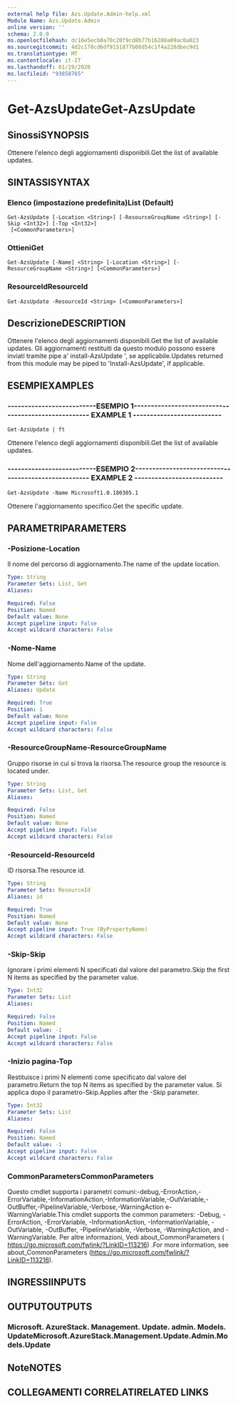 ```yaml
---
external help file: Azs.Update.Admin-help.xml
Module Name: Azs.Update.Admin
online version: ''
schema: 2.0.0
ms.openlocfilehash: dc16e5ecb0a70c20f9cd8b77b16208a09ac0a023
ms.sourcegitcommit: 4d2c178cd6df9151877b08d54c1f4a228dbec9d1
ms.translationtype: MT
ms.contentlocale: it-IT
ms.lasthandoff: 01/29/2020
ms.locfileid: "93858765"
---
```

# <span data-ttu-id="70b78-101">Get-AzsUpdate</span><span class="sxs-lookup"><span data-stu-id="70b78-101">Get-AzsUpdate</span></span>

## <span data-ttu-id="70b78-102">Sinossi</span><span class="sxs-lookup"><span data-stu-id="70b78-102">SYNOPSIS</span></span>
<span data-ttu-id="70b78-103">Ottenere l'elenco degli aggiornamenti disponibili.</span><span class="sxs-lookup"><span data-stu-id="70b78-103">Get the list of available updates.</span></span>

## <span data-ttu-id="70b78-104">SINTASSI</span><span class="sxs-lookup"><span data-stu-id="70b78-104">SYNTAX</span></span>

### <span data-ttu-id="70b78-105">Elenco (impostazione predefinita)</span><span class="sxs-lookup"><span data-stu-id="70b78-105">List (Default)</span></span>
```
Get-AzsUpdate [-Location <String>] [-ResourceGroupName <String>] [-Skip <Int32>] [-Top <Int32>]
 [<CommonParameters>]
```

### <span data-ttu-id="70b78-106">Ottieni</span><span class="sxs-lookup"><span data-stu-id="70b78-106">Get</span></span>
```
Get-AzsUpdate [-Name] <String> [-Location <String>] [-ResourceGroupName <String>] [<CommonParameters>]
```

### <span data-ttu-id="70b78-107">ResourceId</span><span class="sxs-lookup"><span data-stu-id="70b78-107">ResourceId</span></span>
```
Get-AzsUpdate -ResourceId <String> [<CommonParameters>]
```

## <span data-ttu-id="70b78-108">Descrizione</span><span class="sxs-lookup"><span data-stu-id="70b78-108">DESCRIPTION</span></span>
<span data-ttu-id="70b78-109">Ottenere l'elenco degli aggiornamenti disponibili.</span><span class="sxs-lookup"><span data-stu-id="70b78-109">Get the list of available updates.</span></span> <span data-ttu-id="70b78-110">Gli aggiornamenti restituiti da questo modulo possono essere inviati tramite pipe a' install-AzsUpdate ', se applicabile.</span><span class="sxs-lookup"><span data-stu-id="70b78-110">Updates returned from this module may be piped to 'Install-AzsUpdate', if applicable.</span></span>

## <span data-ttu-id="70b78-111">ESEMPI</span><span class="sxs-lookup"><span data-stu-id="70b78-111">EXAMPLES</span></span>

### <span data-ttu-id="70b78-112">--------------------------ESEMPIO 1--------------------------</span><span class="sxs-lookup"><span data-stu-id="70b78-112">-------------------------- EXAMPLE 1 --------------------------</span></span>
```
Get-AzsUpdate | ft
```

<span data-ttu-id="70b78-113">Ottenere l'elenco degli aggiornamenti disponibili.</span><span class="sxs-lookup"><span data-stu-id="70b78-113">Get the list of available updates.</span></span>

### <span data-ttu-id="70b78-114">--------------------------ESEMPIO 2--------------------------</span><span class="sxs-lookup"><span data-stu-id="70b78-114">-------------------------- EXAMPLE 2 --------------------------</span></span>
```
Get-AzsUpdate -Name Microsoft1.0.180305.1
```

<span data-ttu-id="70b78-115">Ottenere l'aggiornamento specifico.</span><span class="sxs-lookup"><span data-stu-id="70b78-115">Get the specific update.</span></span>

## <span data-ttu-id="70b78-116">PARAMETRI</span><span class="sxs-lookup"><span data-stu-id="70b78-116">PARAMETERS</span></span>

### <span data-ttu-id="70b78-117">-Posizione</span><span class="sxs-lookup"><span data-stu-id="70b78-117">-Location</span></span>
<span data-ttu-id="70b78-118">Il nome del percorso di aggiornamento.</span><span class="sxs-lookup"><span data-stu-id="70b78-118">The name of the update location.</span></span>

```yaml
Type: String
Parameter Sets: List, Get
Aliases: 

Required: False
Position: Named
Default value: None
Accept pipeline input: False
Accept wildcard characters: False
```

### <span data-ttu-id="70b78-119">-Nome</span><span class="sxs-lookup"><span data-stu-id="70b78-119">-Name</span></span>
<span data-ttu-id="70b78-120">Nome dell'aggiornamento.</span><span class="sxs-lookup"><span data-stu-id="70b78-120">Name of the update.</span></span>

```yaml
Type: String
Parameter Sets: Get
Aliases: Update

Required: True
Position: 1
Default value: None
Accept pipeline input: False
Accept wildcard characters: False
```

### <span data-ttu-id="70b78-121">-ResourceGroupName</span><span class="sxs-lookup"><span data-stu-id="70b78-121">-ResourceGroupName</span></span>
<span data-ttu-id="70b78-122">Gruppo risorse in cui si trova la risorsa.</span><span class="sxs-lookup"><span data-stu-id="70b78-122">The resource group the resource is located under.</span></span>

```yaml
Type: String
Parameter Sets: List, Get
Aliases: 

Required: False
Position: Named
Default value: None
Accept pipeline input: False
Accept wildcard characters: False
```

### <span data-ttu-id="70b78-123">-ResourceId</span><span class="sxs-lookup"><span data-stu-id="70b78-123">-ResourceId</span></span>
<span data-ttu-id="70b78-124">ID risorsa.</span><span class="sxs-lookup"><span data-stu-id="70b78-124">The resource id.</span></span>

```yaml
Type: String
Parameter Sets: ResourceId
Aliases: id

Required: True
Position: Named
Default value: None
Accept pipeline input: True (ByPropertyName)
Accept wildcard characters: False
```

### <span data-ttu-id="70b78-125">-Skip</span><span class="sxs-lookup"><span data-stu-id="70b78-125">-Skip</span></span>
<span data-ttu-id="70b78-126">Ignorare i primi elementi N specificati dal valore del parametro.</span><span class="sxs-lookup"><span data-stu-id="70b78-126">Skip the first N items as specified by the parameter value.</span></span>

```yaml
Type: Int32
Parameter Sets: List
Aliases: 

Required: False
Position: Named
Default value: -1
Accept pipeline input: False
Accept wildcard characters: False
```

### <span data-ttu-id="70b78-127">-Inizio pagina</span><span class="sxs-lookup"><span data-stu-id="70b78-127">-Top</span></span>
<span data-ttu-id="70b78-128">Restituisce i primi N elementi come specificato dal valore del parametro.</span><span class="sxs-lookup"><span data-stu-id="70b78-128">Return the top N items as specified by the parameter value.</span></span>
<span data-ttu-id="70b78-129">Si applica dopo il parametro-Skip.</span><span class="sxs-lookup"><span data-stu-id="70b78-129">Applies after the -Skip parameter.</span></span>

```yaml
Type: Int32
Parameter Sets: List
Aliases: 

Required: False
Position: Named
Default value: -1
Accept pipeline input: False
Accept wildcard characters: False
```

### <span data-ttu-id="70b78-130">CommonParameters</span><span class="sxs-lookup"><span data-stu-id="70b78-130">CommonParameters</span></span>
<span data-ttu-id="70b78-131">Questo cmdlet supporta i parametri comuni:-debug,-ErrorAction,-ErrorVariable,-InformationAction,-InformationVariable,-OutVariable,-OutBuffer,-PipelineVariable,-Verbose,-WarningAction e-WarningVariable.</span><span class="sxs-lookup"><span data-stu-id="70b78-131">This cmdlet supports the common parameters: -Debug, -ErrorAction, -ErrorVariable, -InformationAction, -InformationVariable, -OutVariable, -OutBuffer, -PipelineVariable, -Verbose, -WarningAction, and -WarningVariable.</span></span> <span data-ttu-id="70b78-132">Per altre informazioni, Vedi about_CommonParameters ( https://go.microsoft.com/fwlink/?LinkID=113216) .</span><span class="sxs-lookup"><span data-stu-id="70b78-132">For more information, see about_CommonParameters (https://go.microsoft.com/fwlink/?LinkID=113216).</span></span>

## <span data-ttu-id="70b78-133">INGRESSI</span><span class="sxs-lookup"><span data-stu-id="70b78-133">INPUTS</span></span>

## <span data-ttu-id="70b78-134">OUTPUT</span><span class="sxs-lookup"><span data-stu-id="70b78-134">OUTPUTS</span></span>

### <span data-ttu-id="70b78-135">Microsoft. AzureStack. Management. Update. admin. Models. Update</span><span class="sxs-lookup"><span data-stu-id="70b78-135">Microsoft.AzureStack.Management.Update.Admin.Models.Update</span></span>

## <span data-ttu-id="70b78-136">Note</span><span class="sxs-lookup"><span data-stu-id="70b78-136">NOTES</span></span>

## <span data-ttu-id="70b78-137">COLLEGAMENTI CORRELATI</span><span class="sxs-lookup"><span data-stu-id="70b78-137">RELATED LINKS</span></span>

